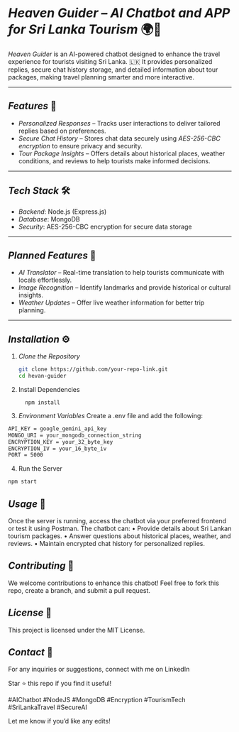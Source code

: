 # *Heaven Guider – AI Chatbot and APP for Sri Lanka Tourism* 🌍🤖  

*Heaven Guider* is an AI-powered chatbot designed to enhance the travel experience for tourists visiting Sri Lanka. 🇱🇰 It provides personalized replies, secure chat history storage, and detailed information about tour packages, making travel planning smarter and more interactive.  

---

## *Features* 🚀  

- *Personalized Responses* – Tracks user interactions to deliver tailored replies based on preferences.  
- *Secure Chat History* – Stores chat data securely using *AES-256-CBC encryption* to ensure privacy and security.  
- *Tour Package Insights* – Offers details about historical places, weather conditions, and reviews to help tourists make informed decisions.  

---

## *Tech Stack* 🛠  

- *Backend*: Node.js (Express.js)  
- *Database*: MongoDB  
- *Security*: AES-256-CBC encryption for secure data storage  

---

## *Planned Features* 🔮  

- *AI Translator* – Real-time translation to help tourists communicate with locals effortlessly.  
- *Image Recognition* – Identify landmarks and provide historical or cultural insights.  
- *Weather Updates* – Offer live weather information for better trip planning.  

---

## *Installation* ⚙  

1. *Clone the Repository*  
   ```bash
   git clone https://github.com/your-repo-link.git
   cd hevan-guider
2. Install Dependencies

         npm install


3. *Environment Variables*
   	Create a .env file and add the following:
 ```bash
 API_KEY = google_gemini_api_key
 MONGO_URI = your_mongodb_connection_string
 ENCRYPTION_KEY = your_32_byte_key
 ENCRYPTION_IV = your_16_byte_iv
 PORT = 5000
```

4.	Run the Server

 ```bash 
 npm start
```

## *Usage* 💬

Once the server is running, access the chatbot via your preferred frontend or test it using Postman. The chatbot can:
	•	Provide details about Sri Lankan tourism packages.
	•	Answer questions about historical places, weather, and reviews.
	•	Maintain encrypted chat history for personalized replies.

## *Contributing* 🤝

We welcome contributions to enhance this chatbot! Feel free to fork this repo, create a branch, and submit a pull request.

## *License* 📜

This project is licensed under the MIT License.

## *Contact* 📧

For any inquiries or suggestions, connect with me on LinkedIn

Star ⭐ this repo if you find it useful!

#AIChatbot #NodeJS #MongoDB #Encryption #TourismTech #SriLankaTravel #SecureAI

Let me know if you’d like any edits!
